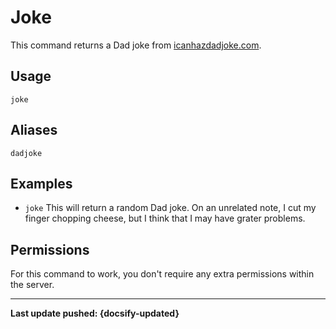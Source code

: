 # Joke
This command returns a Dad joke from [icanhazdadjoke.com](https://icanhazdadjoke.com/).

## Usage
`joke`

## Aliases
`dadjoke`

## Examples
- `joke` This will return a random Dad joke. On an unrelated note, I cut my finger chopping cheese, but I think that I may have grater problems.

## Permissions
For this command to work, you don't require any extra permissions within the server.

----

**Last update pushed: {docsify-updated}**